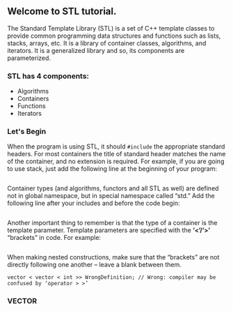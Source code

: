 ## Welcome to STL tutorial.

The Standard Template Library (STL) is a set of C++ template classes to provide common programming data structures and functions such as lists, stacks, arrays, etc. It is a library of container classes, algorithms, and iterators. It is a generalized library and so, its components are parameterized.
### STL has 4 components:
- Algorithms
- Containers
- Functions
- Iterators

### Let's Begin

When the program is using STL, it should `#include` the appropriate standard headers. For most containers the title of standard header matches the name of the container, and no extension is required. For example, if you are going to use stack, just add the following line at the beginning of your program:

``` #include<stack>
```
Container types (and algorithms, functors and all STL as well) are defined not in global namespace, but in special namespace called “std.” Add the following line after your includes and before the code begin:

``` using namespace std;
```

Another important thing to remember is that the type of a container is the template parameter. Template parameters are specified with the **‘<’/’>’** “brackets” in code. For example:

``` vector < int > N;
```

When making nested constructions, make sure that the “brackets” are not directly following one another – leave a blank between them.
``` vector < vector < int > > CorrectDefinition;
vector < vector < int >> WrongDefinition; // Wrong: compiler may be confused by ‘operator > >’
```
### VECTOR


